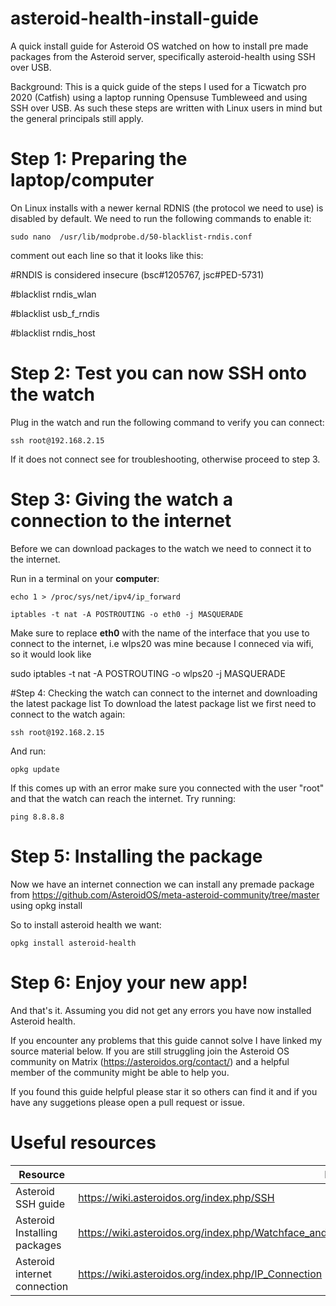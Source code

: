 # asteroid-health-install-guide
A quick install guide for Asteroid OS watched on how to install pre made packages from the Asteroid server, specifically asteroid-health using SSH over USB.

Background: This is a quick guide of the steps I used for a Ticwatch pro 2020 (Catfish) using a laptop running Opensuse Tumbleweed and using SSH over USB. As such these steps are written with Linux users in mind but the general principals still apply. 

# Step 1: Preparing the laptop/computer 

On Linux installs with a newer kernal RDNIS (the protocol we need to use) is disabled by default. We need to run the following commands to enable it:
```
sudo nano  /usr/lib/modprobe.d/50-blacklist-rndis.conf
```
comment out each line so that it looks like this:

#RNDIS is considered insecure (bsc#1205767, jsc#PED-5731)

#blacklist rndis_wlan

#blacklist usb_f_rndis

#blacklist rndis_host

# Step 2: Test you can now SSH onto the watch 

Plug in the watch and run the following command to verify you can connect: 
```
ssh root@192.168.2.15
```
If it does not connect see <link> for troubleshooting, otherwise proceed to step 3. 


# Step 3: Giving the watch a connection to the internet
Before we can download packages to the watch we need to connect it to the internet. 

Run in a terminal on your **computer**: 
```
echo 1 > /proc/sys/net/ipv4/ip_forward
```
```
iptables -t nat -A POSTROUTING -o eth0 -j MASQUERADE
```

Make sure to replace **eth0** with the name of the interface that you use to connect to the internet, i.e wlps20 was mine because I conneced via wifi, so it would look like 

sudo iptables -t nat -A POSTROUTING -o wlps20 -j MASQUERADE

#Step 4: Checking the watch can connect to the internet and downloading the latest package list
To download the latest package list we first need to connect to the watch again:

```
ssh root@192.168.2.15
```

And run:
```
opkg update 
```

If this comes up with an error make sure you connected with the user "root" and that the watch can reach the internet. Try running:
```
ping 8.8.8.8 
```

# Step 5: Installing the package
Now we have an internet connection we can install any premade package from https://github.com/AsteroidOS/meta-asteroid-community/tree/master using opkg install <package> 

So to install asteroid health we want: 
```
opkg install asteroid-health
```

# Step 6: Enjoy your new app!
And that's it. Assuming you did not get any errors you have now installed Asteroid health. 

If you encounter any problems that this guide cannot solve I have linked my source material below. If you are still struggling join the Asteroid OS community on Matrix (https://asteroidos.org/contact/) and a helpful member of the community might be able to help you. 

If you found this guide helpful please star it so others can find it and if you have any suggetions please open a pull request or issue. 


# Useful resources 

| Resource  | Link |
| ------------- | ------------- |
| Asteroid SSH guide | https://wiki.asteroidos.org/index.php/SSH|
| Asteroid Installing packages  | https://wiki.asteroidos.org/index.php/Watchface_and_Package_Installation#Installation_of_prebuilt_packages |
| Asteroid internet connection | https://wiki.asteroidos.org/index.php/IP_Connection |
